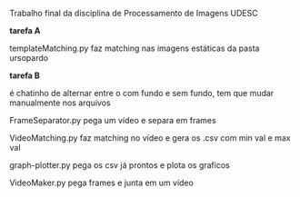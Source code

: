 Trabalho final da disciplina de Processamento de Imagens UDESC

**tarefa A**

templateMatching.py faz matching nas imagens estáticas da pasta ursopardo

**tarefa B**

é chatinho de alternar entre o com fundo e sem fundo, tem que mudar manualmente nos arquivos

FrameSeparator.py pega um vídeo e separa em frames

VideoMatching.py faz matching no vídeo e gera os .csv com min val e max val

graph-plotter.py pega os csv já prontos e plota os graficos

VideoMaker.py pega frames e junta em um vídeo
